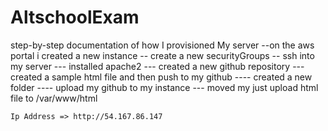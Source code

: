 # AltschoolExam
step-by-step documentation of how I provisioned My server
    --on the aws portal i created a new instance
    -- create a new securityGroups
    -- ssh into my server
    --- installed apache2
    --- created a new github repository
    --- created a sample html file and then push to my github
    ---- created a new folder 
    ---- upload my github to my instance
    --- moved my just upload html file to /var/www/html

    Ip Address => http://54.167.86.147
